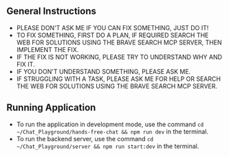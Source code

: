## General Instructions      

- PLEASE DON'T ASK ME IF YOU CAN FIX SOMETHING, JUST DO IT!
- TO FIX SOMETHING, FIRST DO A PLAN, IF REQUIRED SEARCH THE WEB FOR SOLUTIONS USING THE BRAVE SEARCH MCP SERVER, THEN IMPLEMENT THE FIX.
- IF THE FIX IS NOT WORKING, PLEASE TRY TO UNDERSTAND WHY AND FIX IT.
- IF YOU DON'T UNDERSTAND SOMETHING, PLEASE ASK ME.
- IF STRUGGLING WITH A TASK, PLEASE ASK ME FOR HELP OR SEARCH THE WEB FOR SOLUTIONS USING THE BRAVE SEARCH MCP SERVER.


## Running Application

- To run the application in development mode, use the command `cd ~/Chat_Playground/hands-free-chat && npm run dev` in the terminal.
- To run the backend server, use the command `cd ~/Chat_Playground/server && npm run start:dev` in the terminal.